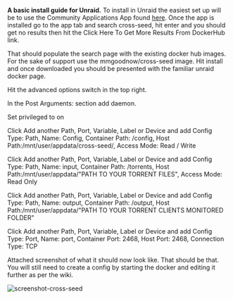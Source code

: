 **A basic install guide for Unraid.**
To install in Unraid the easiest set up will be to use the Community Applications App found [here](https://forums.unraid.net/topic/38582-plug-in-community-applications/). Once the app is installed go to the app tab and search cross-seed, hit enter and you should get no results then hit the Click Here To Get More Results From DockerHub link. 

That should populate the search page with the existing docker hub images. For the sake of support use the mmgoodnow/cross-seed image. Hit install and once downloaded you should be presented with the familiar unraid docker page.

Hit the advanced options switch in the top right. 

In the Post Arguments: section add daemon.  

Set privileged to on 

Click Add another Path, Port, Variable, Label or Device and add Config Type: Path, Name: Config, Container Path: /config, Host Path:/mnt/user/appdata/cross-seed/, Access Mode: Read / Write

Click Add another Path, Port, Variable, Label or Device and add Config Type: Path, Name: input, Container Path: /torrents, Host Path:/mnt/user/appdata/"PATH TO YOUR TORRENT FILES", Access Mode: Read Only

Click Add another Path, Port, Variable, Label or Device and add Config Type: Path,  Name: output, Container Path: /output, Host Path:/mnt/user/appdata/"PATH TO YOUR TORRENT CLIENTS MONITORED FOLDER"

Click Add another Path, Port, Variable, Label or Device and add Config Type: Port,  Name: port, Container Port: 2468, Host Port: 2468, Connection Type: TCP

Attached screenshot of what it should now look like. That should be that. You will still need to create a config by starting the docker and editing it further as per the wiki.

![screenshot-cross-seed](https://user-images.githubusercontent.com/2813049/147599328-6032688e-45e4-43cf-87f6-a070829e1a1b.png)
